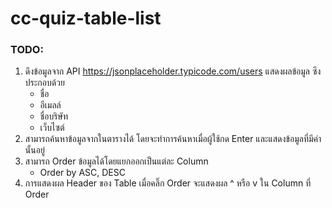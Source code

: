 # cc-quiz-table-list

### TODO:

1. ดึงข้อมูลจาก API https://jsonplaceholder.typicode.com/users แสดงผลข้อมูล ซึงประกอบด้วย
   - ชื่อ
   - อีเมลล์
   - ชื่อบริษัท
   - เว็บไซต์
2. สามารถค้นหาข้อมูลจากในตารางได้ โดยจะทำการค้นหาเมื่อผู้ใช้กด Enter และแสดงข้อมูลที่มีคำนั้นอยู่
3. สามารถ Order ข้อมูลได้โดยแยกออกเป็นแต่ละ Column
   - Order by ASC, DESC
4. การแสดงผล Header ของ Table เมื่อคลิ๊ก Order จะแสดงผล ^ หรือ v ใน Column ที่ Order
